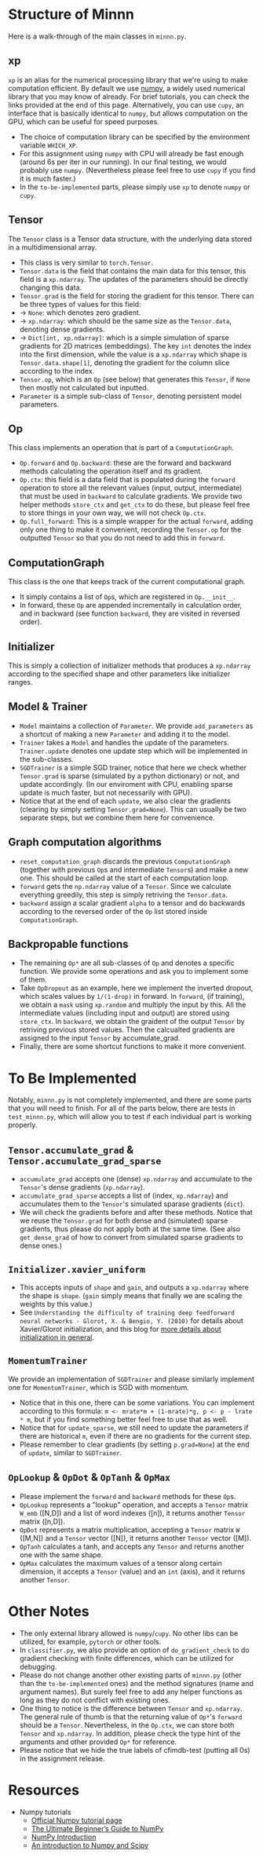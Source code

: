 # Structure of Minnn

Here is a walk-through of the main classes in `minnn.py`.

## xp

`xp` is an alias for the numerical processing library that we're using to make computation efficient. By default we use [numpy](https://numpy.org/), a widely used numerical library that you may know of already. For brief tutorials, you can check the links provided at the end of this page. Alternatively, you can use `cupy`, an interface that is basically identical to `numpy`, but allows computation on the GPU, which can be useful for speed purposes.

- The choice of computation library can be specified by the environment variable `WHICH_XP`.
- For this assignment using `numpy` with CPU will already be fast enough (around 6s per iter in our running). In our final testing, we would probably use `numpy`. (Nevertheless please feel free to use `cupy` if you find it is much faster.)
- In the `to-be-implemented` parts, please simply use `xp` to denote `numpy` or `cupy`.

## Tensor

The `Tensor` class is a Tensor data structure, with the underlying data stored in a multidimensional array.

- This class is very similar to `torch.Tensor`.
- `Tensor.data` is the field that contains the main data for this tensor, this field is a `xp.ndarray`. The updates of the parameters should be directly changing this data.
- `Tensor.grad` is the field for storing the gradient for this tensor. There can be three types of values for this field:
- -> `None`: which denotes zero gradient.
- -> `xp.ndarray`: which should be the same size as the `Tensor.data`, denoting dense gradients.
- -> `Dict[int, xp.ndarray]`: which is a simple simulation of sparse gradients for 2D matrices (embeddings). The key `int` denotes the index into the first dimension, while the value is a `xp.ndarray` which shape is `Tensor.data.shape[1]`, denoting the gradient for the column slice according to the index.
- `Tensor.op`, which is an `Op` (see below) that generates this `Tensor`, if `None` then mostly not calculated but inputted.
- `Parameter` is a simple sub-class of `Tensor`, denoting persistent model parameters.

## Op

This class implements an operation that is part of a `ComputationGraph`.

- `Op.forward` and `Op.backward`: these are the forward and backward methods calculating the operation itself and its gradient.
- `Op.ctx`: this field is a data field that is populated during the `forward` operation to store all the relevant values (input, output, intermediate) that must be used in `backward` to calculate gradients. We provide two helper methods `store_ctx` and `get_ctx` to do these, but please feel free to store things in your own way, we will not check `Op.ctx`.
- `Op.full_forward`: This is a simple wrapper for the actual `forward`, adding only one thing to make it convenient, recording the `Tensor.op` for the outputted `Tensor` so that you do not need to add this in `forward`.

## ComputationGraph

This class is the one that keeps track of the current computational graph.

- It simply contains a list of `Op`s, which are registered in `Op.__init__`.
- In forward, these `Op` are appended incrementally in calculation order, and in backward (see function `backward`, they are visited in reversed order).

## Initializer

This is simply a collection of initializer methods that produces a `xp.ndarray` according to the specified shape and other parameters like initializer ranges.

## Model & Trainer

- `Model` maintains a collection of `Parameter`. We provide `add_parameters` as a shortcut of making a new `Parameter` and adding it to the model.
- `Trainer` takes a `Model` and handles the update of the parameters. `Trainer.update` denotes one update step which will be implemented in the sub-classes.
- `SGDTrainer` is a simple SGD trainer, notice that here we check whether `Tensor.grad` is sparse (simulated by a python dictionary) or not, and update accordingly. (In our enviroment with CPU, enabling sparse update is much faster, but not necessarily with GPU).
- Notice that at the end of each `update`, we also clear the gradients (clearing by simply setting `Tensor.grad=None`). This can usually be two separate steps, but we combine them here for convenience.

## Graph computation algorithms

- `reset_computation_graph` discards the previous `ComputationGraph` (together with previous `Op`s and intermediate `Tensor`s) and make a new one. This should be called at the start of each computation loop.
- `forward` gets the `np.ndarray` value of a `Tensor`. Since we calculate everything greedily, this step is simply retriving the `Tensor.data`.
- `backward` assign a scalar gradient `alpha` to a tensor and do backwards according to the reversed order of the `Op` list stored inside `ComputationGraph`.


## Backpropable functions

- The remaining `Op*` are all sub-classes of `Op` and denotes a specific function. We provide some operations and ask you to implement some of them.
- Take `OpDropout` as an example, here we implement the inverted dropout, which scales values by `1/(1-drop)` in forward. In `forward`, (if training), we obtain a `mask` using `xp.random` and multiply the input by this. All the intermediate values (including input and output) are stored using `store_ctx`. In `backward`, we obtain the graident of the output `Tensor` by retriving previous stored values. Then the calcualted gradients are assigned to the input `Tensor` by accumulate_grad.
- Finally, there are some shortcut functions to make it more convenient.


# To Be Implemented

Notably, `minnn.py` is not completely implemented, and there are some parts that you will need to finish. For all of the parts below, there are tests in `test_minnn.py`, which will allow you to test if each individual part is working properly.

## `Tensor.accumulate_grad` & `Tensor.accumulate_grad_sparse`

- `accumulate_grad` accepts one (dense) `xp.ndarray` and accumulate to the `Tensor`'s dense gradients (`xp.ndarray`).
- `accumulate_grad_sparse` accepts a list of (index, `xp.ndarray`) and accumulates them to the `Tensor`'s simulated sparase gradients (`dict`).
- We will check the gradients before and after these methods. Notice that we reuse the `Tensor.grad` for both dense and (simulated) sparse gradients, thus please do not apply both at the same time. (See also `get_dense_grad` of how to convert from simulated sparse gradients to dense ones.)

## `Initializer.xavier_uniform`

- This accepts inputs of `shape` and `gain`, and outputs a `xp.ndarray` where the shape is `shape`. (`gain` simply means that finally we are scaling the weights by this value.)
- See `Understanding the difficulty of training deep feedforward neural networks - Glorot, X. & Bengio, Y. (2010)` for details about Xavier/Glorot initialization, and this blog for [more details about initialization in general](https://towardsdatascience.com/weight-initialization-in-neural-networks-a-journey-from-the-basics-to-kaiming-954fb9b47c79).

## `MomentumTrainer`

We provide an implementation of `SGDTrainer` and please similarly implement one for `MomentumTrainer`, which is SGD with momentum.

- Notice that in this one, there can be some variations. You can implement according to this formula: `m <- mrate*m + (1-mrate)*g, p <- p - lrate * m`, but if you find something better feel free to use that as well.
- Notice that for `update_sparse`, we still need to update the parameters if there are historical `m`, even if there are no gradients for the current step.
- Please remember to clear gradients (by setting `p.grad=None`) at the end of `update`, similar to `SGDTrainer`.

## `OpLookup` & `OpDot` & `OpTanh` & `OpMax`

- Please implement the `forward` and `backward` methods for these `Op`s.
- `OpLookup` represents a "lookup" operation, and accepts a `Tensor` matrix `W_emb` ([N,D]) and a list of word indexes ([n]), it returns another `Tensor` matrix ([n,D]).
- `OpDot` represents a matrix multiplication, accepting a `Tensor` matrix `W` ([M,N]) and a `Tensor` vector ([N]), it returns another `Tensor` vector ([M]).
- `OpTanh` calculates a tanh, and accepts any `Tensor` and returns another one with the same shape.
- `OpMax` calculates the maximum values of a tensor along certain dimension, it accepts a `Tensor` (value) and an `int` (axis), and it returns another `Tensor`.


# Other Notes

- The only external library allowed is `numpy`/`cupy`. No other libs can be utilized, for example, `pytorch` or other tools.
- In `classifier.py`, we also provide an option of `do_gradient_check` to do gradient checking with finite differences, which can be utilized for debugging.
- Please do not change another other existing parts of `minnn.py` (other than the `to-be-implemented` ones) and the method signatures (name and argument names). But surely feel free to add any helper functions as long as they do not conflict with existing ones.
- One thing to notice is the difference between `Tensor` and `xp.ndarray`. The general rule of thumb is that the returning value of `Op*`'s `forward` should be a `Tensor`. Nevertheless, in the `Op.ctx`, we can store both `Tensor` and `xp.ndarray`. In addition, please check the type hint of the arguments and other provided `Op*` for reference.
- Please notice that we hide the true labels of cfimdb-test (putting all 0s) in the assignment release.

# Resources
- Numpy tutorials
  * [Official Numpy tutorial page](https://numpy.org/learn/)
  * [The Ultimate Beginner’s Guide to NumPy](https://towardsdatascience.com/the-ultimate-beginners-guide-to-numpy-f5a2f99aef54)
  * [NumPy Introduction](https://www.w3schools.com/python/numpy_intro.asp)
  * [An introduction to Numpy and Scipy](https://sites.engineering.ucsb.edu/~shell/che210d/numpy.pdf)
